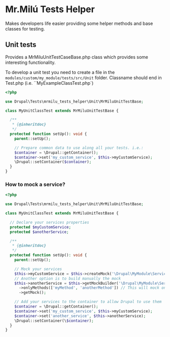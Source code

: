 # Mr.Milú Tests Helper
Makes developers life easier providing some helper methods and base classes for testing.

## Unit tests
Provides a MrMiluUnitTestCaseBase.php class which provides some interesting functionality.

To develop a unit test you need to create a file in the ``modules/custom/my_module/tests/src/Unit`` folder. Classname should end in Test.php (i.e. ``MyExampleClassTest.php`)

```PHP
<?php

use Drupal\Tests\mrmilu_tests_helper\Unit\MrMiluUnitTestBase;

class MyUnitClassTest extends MrMiluUnitTestBase {

  /**
   * {@inheritdoc}
   */
  protected function setUp(): void {
    parent::setUp();

    // Prepare common data to use along all your tests. i.e.:
    $container = \Drupal::getContainer();
    $container->set('my_custom_service', $this->myCustomService);
    \Drupal::setContainer($container);
  }
}
```

### How to mock a service?
```php
<?php

use Drupal\Tests\mrmilu_tests_helper\Unit\MrMiluUnitTestBase;

class MyUnitClassTest extends MrMiluUnitTestBase {

  // Declare your services properties
  protected $myCustomService;
  protected $anotherService;

  /**
   * {@inheritdoc}
   */
  protected function setUp(): void {
    parent::setUp();

    // Mock your services
    $this->myCustomService = $this->createMock('\Drupal\MyModule\Service\MyServiceClassOrInterface');
    // Another option is to build manually the mock
    $this->anotherService = $this->getMockBuilder('\Drupal\MyModule\Service\AnotherService')
      ->onlyMethods(['myMethod', 'anotherMethod']) // This will mock only these methods. Other methods of the class will be executed fully
      ->getMock();

    // Add your services to the container to allow Drupal to use them
    $container = \Drupal::getContainer();
    $container->set('my_custom_service', $this->myCustomService);
    $container->set('another_service', $this->anotherService);
    \Drupal::setContainer(\$container);
  }
}
````
